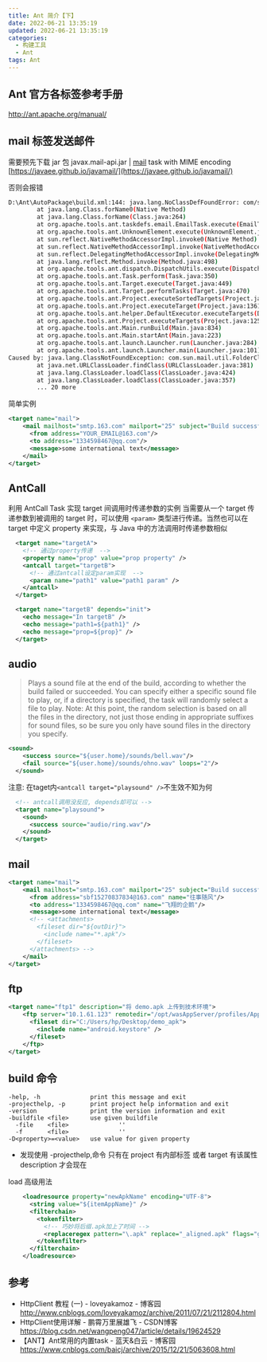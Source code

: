 ```yaml
---
title: Ant 简介【下】
date: 2022-06-21 13:35:19
updated: 2022-06-21 13:35:19
categories:
  - 构建工具
  - Ant
tags: Ant
---
```


## Ant 官方各标签参考手册

<http://ant.apache.org/manual/>

## mail 标签发送邮件

需要预先下载 jar 包
javax.mail-api.jar | [mail](http://ant.apache.org/manual/Tasks/mail.html) task with MIME encoding
[https://javaee.github.io/javamail/](https://javaee.github.io/javamail/)

否则会报错

<!-- more -->

```sh
D:\Ant\AutoPackage\build.xml:144: java.lang.NoClassDefFoundError: com/sun/mail/util/FolderClosedIOException
        at java.lang.Class.forName0(Native Method)
        at java.lang.Class.forName(Class.java:264)
        at org.apache.tools.ant.taskdefs.email.EmailTask.execute(EmailTask.java:458)
        at org.apache.tools.ant.UnknownElement.execute(UnknownElement.java:292)
        at sun.reflect.NativeMethodAccessorImpl.invoke0(Native Method)
        at sun.reflect.NativeMethodAccessorImpl.invoke(NativeMethodAccessorImpl.java:62)
        at sun.reflect.DelegatingMethodAccessorImpl.invoke(DelegatingMethodAccessorImpl.java:43)
        at java.lang.reflect.Method.invoke(Method.java:498)
        at org.apache.tools.ant.dispatch.DispatchUtils.execute(DispatchUtils.java:99)
        at org.apache.tools.ant.Task.perform(Task.java:350)
        at org.apache.tools.ant.Target.execute(Target.java:449)
        at org.apache.tools.ant.Target.performTasks(Target.java:470)
        at org.apache.tools.ant.Project.executeSortedTargets(Project.java:1388)
        at org.apache.tools.ant.Project.executeTarget(Project.java:1361)
        at org.apache.tools.ant.helper.DefaultExecutor.executeTargets(DefaultExecutor.java:41)
        at org.apache.tools.ant.Project.executeTargets(Project.java:1251)
        at org.apache.tools.ant.Main.runBuild(Main.java:834)
        at org.apache.tools.ant.Main.startAnt(Main.java:223)
        at org.apache.tools.ant.launch.Launcher.run(Launcher.java:284)
        at org.apache.tools.ant.launch.Launcher.main(Launcher.java:101)
Caused by: java.lang.ClassNotFoundException: com.sun.mail.util.FolderClosedIOException
        at java.net.URLClassLoader.findClass(URLClassLoader.java:381)
        at java.lang.ClassLoader.loadClass(ClassLoader.java:424)
        at java.lang.ClassLoader.loadClass(ClassLoader.java:357)
        ... 20 more
```

简单实例

```xml
<target name="mail">
    <mail mailhost="smtp.163.com" mailport="25" subject="Build successful" charset="utf-8" user="YOUR_EMAIL@163.com" password="YOUR PASSWORD">
      <from address="YOUR_EMAIL@163.com"/>
      <to address="1334598467@qq.com"/>
      <message>some international text</message>
    </mail>
</target>
```

## AntCall

利用 AntCall Task 实现 target 间调用时传递参数的实例  当需要从一个 target 传递参数到被调用的 target 时，可以使用 `<param>` 类型进行传递。当然也可以在 target 中定义 property 来实现，与 Java 中的方法调用时传递参数相似

```xml
  <target name="targetA">
    <!-- 通过property传递  -->
    <property name="prop" value="prop property" />
    <antcall target="targetB">
      <!-- 通过antcall设定param实现  -->
      <param name="path1" value="path1 param" />
    </antcall>
  </target>

  <target name="targetB" depends="init">
    <echo message="In targetB" />
    <echo message="path1=${path1}" />
    <echo message="prop=${prop}" />
  </target>
```

## audio

> Plays a sound file at the end of the build, according to whether the build failed or succeeded. You can specify either a specific sound file to play, or, if a directory is specified, the <sound> task will randomly select a file to play. Note: At this point, the random selection is based on all the files in the directory, not just those ending in appropriate suffixes for sound files, so be sure you only have sound files in the directory you specify.

```xml
<sound>
    <success source="${user.home}/sounds/bell.wav"/>
    <fail source="${user.home}/sounds/ohno.wav" loops="2"/>
  </sound>
```

注意: 在taget内`<antcall target="playsound" />`不生效不知为何

```xml
  <!-- antcall调用没反应, depends却可以 -->
  <target name="playsound">
    <sound>
      <success source="audio/ring.wav"/>
    </sound>
  </target>
```

## mail

```xml
<target name="mail">
    <mail mailhost="smtp.163.com" mailport="25" subject="Build successful" charset="utf-8" user="sbf15270837834@163.com" password="xxxxx">
      <from address="sbf15270837834@163.com" name="往事随风"/>
      <to address="1334598467@qq.com" name="飞翔的企鹅"/>
      <message>some international text</message>
      <!-- <attachments>
        <fileset dir="${outDir}">
          <include name="*.apk"/>
        </fileset>
      </attachments> -->
    </mail>
</target>
```

## ftp

```xml
<target name="ftp1" description="将 demo.apk 上传到技术环境">
    <ftp server="10.1.61.123" remotedir="/opt/wasAppServer/profiles/AppSrv01/installedApps/test42Node01Cell/insure-pad_war.ear/demo.war/1" userid="root" password="abc@/1py">
      <fileset dir="C:/Users/hp/Desktop/demo_apk">
        <include name="android.keystore" />
      </fileset>
    </ftp>
</target>
```

## build 命令

```text
-help, -h              print this message and exit
-projecthelp, -p       print project help information and exit
-version               print the version information and exit
-buildfile <file>      use given buildfile
  -file    <file>              ''
  -f       <file>              ''
-D<property>=<value>   use value for given property
```

* 发现使用 -projecthelp,命令 只有在 project 有内部标签 或者 target 有该属性 description 才会现在

load 高级用法

```xml
    <loadresource property="newApkName" encoding="UTF-8">
      <string value="${itemAppName}" />
      <filterchain>
        <tokenfilter>
          <!-- 巧妙将后缀.apk加上了时间 -->
          <replaceregex pattern="\.apk" replace="_aligned.apk" flags="g" />
        </tokenfilter>
      </filterchain>
    </loadresource>
```

## 参考

* HttpClient 教程 (一) - loveyakamoz - 博客园
<http://www.cnblogs.com/loveyakamoz/archive/2011/07/21/2112804.html>
* HttpClient使用详解 - 鹏霄万里展雄飞 - CSDN博客
<https://blog.csdn.net/wangpeng047/article/details/19624529>
* 【ANT】Ant常用的内置task - 蓝天&白云 - 博客园
<https://www.cnblogs.com/baicj/archive/2015/12/21/5063608.html>
